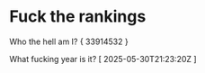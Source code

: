 # Fuck the rankings

Who the hell am I?
{ 33914532 }

What fucking year is it?
[ 2025-05-30T21:23:20Z ]
